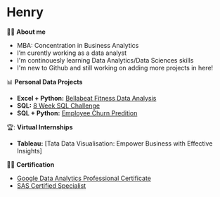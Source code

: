 # Henry


:man_student: **About me**
- MBA: Concentration in Business Analytics
- I’m curently working as a data analyst
- I'm continouesly learning Data Analytics/Data Sciences skills
- I'm new to Github and still working on adding more projects in here!

:bar_chart: **Personal Data Projects**
- **Excel + Python:** [Bellabeat Fitness Data Analysis](https://github.com/cyangg/Bellabeat-Fitness-Data-Analysis)
- **SQL:** [8 Week SQL Challenge](https://github.com/cyangg/cyangg-8-Week-SQL-Challenge)
- **SQL + Python:** [Employee Churn Predition](https://github.com/cyangg/Employee-Churn-Prediction)

🏆: **Virtual Internships**
- **Tableau:** [Tata Data Visualisation: Empower Business with Effective Insights]

👨‍💻 **Certification**
- [Google Data Analytics Professional Certificate](https://www.credly.com/badges/c153ca5b-1060-494f-8d5a-130edd3b4688/linked_in_profile)
- [SAS Certified Specialist](https://www.credly.com/badges/c49f3e5d-679e-46bc-9ac5-64497cb94085)
